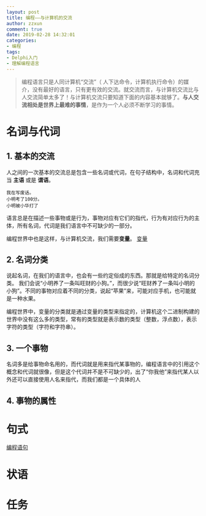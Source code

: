 ```yaml
---
layout: post
title: 编程——与计算机的交流
author: zzxun
comment: true
date: 2019-02-28 14:32:01
categories:
- 编程
tags:
- Delphi入门
- 理解编程语言
---
```


> 编程语言只是人同计算机“交流”（ 人下达命令，计算机执行命令）的媒介，没有最好的语言，只有更有效的交流。就交流而言，与计算机交流比与人交流简单太多了！与计算机交流只要知道下面的内容基本就够了。**与人交流相处是世界上最难的事情**，是作为一个人必须不断学习的事情。

# 名词与代词

## 1. 基本的交流

人之间的一次基本的交流总是包含一些名词或代词，在句子结构中，名词和代词充当 **主语** 或是 **谓语**。

~~~
我在写废话。
小明考了100分。
小明被小华打了
~~~

语言总是在描述一些事物或是行为，事物对应有它们的指代，行为有对应行为的主体，所有名词，代词是我们语言中不可缺少的一部分。

编程世界中也是这样，与计算机交流，我们需要**变量**。
[变量](https://en.wikipedia.org/wiki/Variable_%28computer_science%29)

## 2. 名词分类

说起名词，在我们的语言中，也会有一些约定俗成的东西。那就是给特定的名词分类。
我们会说“小明养了一条叫旺财的小狗。”，而很少说“旺财养了一条叫小明的小狗”。不同的事物对应着不同的分类，说起“苹果”来，可能对应手机，也可能就是一种水果。

编程世界中，变量的分类就是通过变量的类型来指定的，计算机这个二进制构建的世界中没有这么多的类型，常有的类型就是表示数的类型（整数，浮点数），表示字符的类型（字符和字符串）。

## 3. 一个事物

名词多是给事物命名用的，而代词就是用来指代某事物的，编程语言中的引用这个概念和代词就很像，但是这个代词并不是不可缺少的，出了“你我他”来指代某人以外还可以直接使用人名来指代，而我们都是一个具体的人

## 4. 事物的属性

# 句式

[编程语句](https://en.wikipedia.org/wiki/Statement_%28computer_science%29)

# 状语

# 任务
